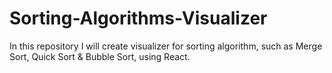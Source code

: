 # Sorting-Algorithms-Visualizer
In this repository I will create visualizer for sorting algorithm, such as  Merge Sort, Quick Sort &amp; Bubble Sort, using React.
